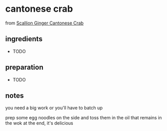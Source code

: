 # cantonese crab

from [Scallion Ginger Cantonese Crab](https://thewoksoflife.com/cantonese-style-scallion-ginger-crab/)

## ingredients

- TODO

## preparation

- TODO

## notes

you need a big work or you'll have to batch up

prep some egg noodles on the side and toss them in the oil that remains in the wok at the end, it's delicious